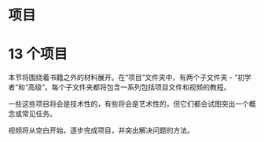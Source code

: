 # 项目

# 13 个项目

本节将围绕着书籍之外的材料展开。在“项目”文件夹中，有两个子文件夹 - “初学者”和“高级”。每个子文件夹都将包含一系列包括项目文件和视频的教程。

一些这些项目将会是技术性的，有些将会是艺术性的，但它们都会试图突出一个概念或常见任务。

视频将从空白开始，逐步完成项目，并突出解决问题的方法。
